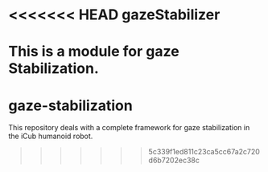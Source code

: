 <<<<<<< HEAD
gazeStabilizer
============

This is a module for gaze Stabilization.
=======
gaze-stabilization
==================

This repository deals with a complete framework for gaze stabilization in the iCub humanoid robot.
>>>>>>> 5c339f1ed811c23ca5cc67a2c720d6b7202ec38c
